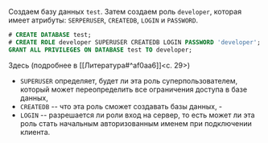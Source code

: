 Создаем базу данных `test`. Затем создаем роль `developer`, которая имеет атрибуты: `SERPERUSER`, `CREATEDB`, `LOGIN` и `PASSWORD`. 
```sql
# CREATE DATABASE test;
# CREATE ROLE developer SUPERUSER CREATEDB LOGIN PASSWORD 'developer';
GRANT ALL PRIVILEGES ON DATABASE test TO developer;
```

Здесь (подробнее в [[Литература#^af0aa6]]<c. 29>)
- `SUPERUSER` определяет, будет ли эта роль суперпользователем, который может переопределить все ограничения доступа в базе данных,
- `CREATEDB` -- что эта роль сможет создавать базы данных, -
- `LOGIN` -- разрешается ли роли вход на сервер, то есть может ли эта роль стать начальным авторизованным именем при подключении клиента.

